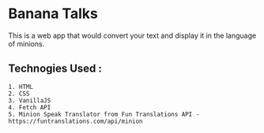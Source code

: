# Banana Talks
This is a web app that would convert your text and display it in the language of minions.

## Technogies Used : 
    1. HTML
    2. CSS
    3. VanillaJS
    4. Fetch API
    5. Minion Speak Translator from Fun Translations API - https://funtranslations.com/api/minion
